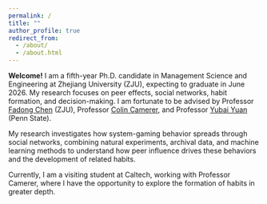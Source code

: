 ```yaml
---
permalink: /
title: ""
author_profile: true
redirect_from: 
  - /about/
  - /about.html
---
```

**Welcome!**
I am a fifth-year Ph.D. candidate in Management Science and Engineering at Zhejiang University (ZJU), expecting to graduate in June 2026. My research focuses on peer effects, social networks, habit formation, and decision-making. I am fortunate to be advised by Professor [Fadong Chen](https://fadongchen.weebly.com/) (ZJU), Professor [Colin Camerer](https://www.hss.caltech.edu/people/colin-f-camerer), and Professor [Yubai Yuan](https://yubaiyuan-stats.github.io/) (Penn State).

My research investigates how system-gaming behavior spreads through social networks, combining natural experiments, archival data, and machine learning methods to understand how peer influence drives these behaviors and the development of related habits.

Currently, I am a visiting student at Caltech, working with Professor Camerer, where I have the opportunity to explore the formation of habits in greater depth.


<!-- In the future, I hope to study dishonest behavior in a lab to gain insights into why people make these choices.-->


<!-- I’m a fifth-year Ph.D. candidate in Management Science and Engineering at Zhejiang University (ZJU). Before joining ZJU, I earned my B.A. in Logistics Engineering from Chongqing University (CQU).

Currently, I am a visiting student at the California Institute of Technology (Caltech), working under the supervision of Professor Colin Camerer. 

My graduate research focuses on peer effects, social networks, habit, and decision making, guided by Professor Fadong Chen and Professor Yubai Yuan. -->


